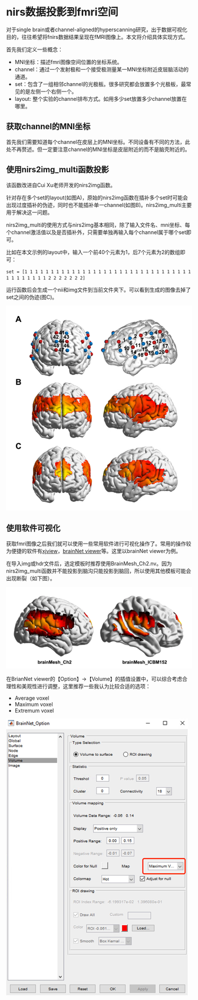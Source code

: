 # nirs数据投影到fmri空间

对于single brain或者channel-aligned的hyperscanning研究，出于数据可视化目的，往往希望将fnirs数据结果呈现在fMRI图像上。本文将介绍具体实现方式。

首先我们定义一些概念：
+ MNI坐标：描述fmri图像空间位置的坐标系统。
+ channel：通过一个发射极和一个接受极测量某一MNI坐标附近皮层脑活动的通道。
+ set：包含了一组相邻channel的光极板。很多研究都会放置多个光极板，最常见的是左侧一个右侧一个。
+ layout: 整个实验的channel排布方式。如用多少set放置多少channel放置在哪里。

## 获取channel的MNI坐标

首先我们需要知道每个channel在皮层上的MNI坐标。不同设备有不同的方法，此处不再赘述。但一定要注意channel的MNI坐标是皮层附近的而不是脑壳附近的。

## 使用nirs2img_multi函数投影

该函数改进自Cui Xu老师开发的nirs2img函数。

针对存在多个set的layout(如图A)，原始的nirs2img函数在插补多个set时可能会出现过度插补的伪迹，同时也不能插补单一channel(如图B)。nirs2img_multi主要用于解决这一问题。

nirs2img_multi的使用方式与nirs2img基本相同，除了输入文件名、mni坐标、每个channel激活值以及是否插补外，只需要单独再输入每个channel属于哪个set即可。

比如在本文示例的layout中，输入一个前40个元素为1，后7个元素为2的数组即可：

`set = [1 1 1 1 1 1 1 1 1 1 1 1 1 1 1 1 1 1 1 1 1 1 1 1 1 1 1 1 1 1 1 1 1 1 1 1 1 1 1 1 2 2 2 2 2 2 2]`

运行函数后会生成一个nii和img文件到当前文件夹下。可以看到生成的图像去掉了set之间的伪迹(图C)。

![img](./image/illustration.png)

## 使用软件可视化

获取fmri图像之后我们就可以使用一些常用软件进行可视化操作了。常用的操作较为便捷的软件有[xjview](https://www.alivelearn.net/xjview/)，[brainNet viewer](https://www.nitrc.org/projects/bnv/)等。这里以brainNet viewer为例。

在导入img或hdr文件后，选定模板时推荐使用BrainMesh_Ch2.nv。因为nirs2img_multi函数并不能投影到脑沟只能投影到脑回，所以使用其他模板可能会出现断裂（如下图）。

![img](./image/brain_mesh.png)

在BrianNet viewer的【Option】→【Volume】的插值设置中，可以综合考虑合理性和美观性进行调整，这里推荐一些我认为比较合适的选项：

- Average voxel
- Maximum voxel
- Extremum voxel

![img](./image/option.png)
